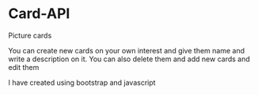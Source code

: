 # Card-API
Picture cards

You can create new cards on your own interest and give them name and write a description on it. You can also delete them and add new cards and edit them

I have created using bootstrap and javascript
